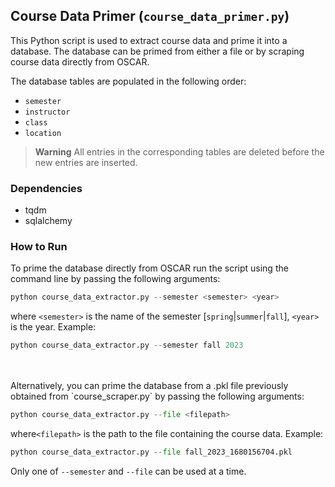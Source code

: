 ## Course Data Primer (`course_data_primer.py`)

This Python script is used to extract course data and prime it into a database. The database can be primed from either a file or by scraping course data directly from OSCAR.

The database tables are populated in the following order:
- `semester`
- `instructor`
- `class`
- `location`

> **Warning** All entries in the corresponding tables are deleted before the new entries are inserted.  

### Dependencies

*   tqdm
*   sqlalchemy

### How to Run

To prime the database directly from OSCAR run the script using the command line by passing the following arguments:

```python
python course_data_extractor.py --semester <semester> <year>
```
where `<semester>` is the name of the semester [`spring`|`summer`|`fall`], `<year>` is the year. Example:
```python
python course_data_extractor.py --semester fall 2023
```
<br>
<br>
Alternatively, you can prime the database from a .pkl file previously obtained from `course_scraper.py` by passing the following arguments:

```python
python course_data_extractor.py --file <filepath>
```
where`<filepath>` is the path to the file containing the course data. Example:

```python
python course_data_extractor.py --file fall_2023_1680156704.pkl
```

Only one of `--semester` and `--file` can be used at a time.